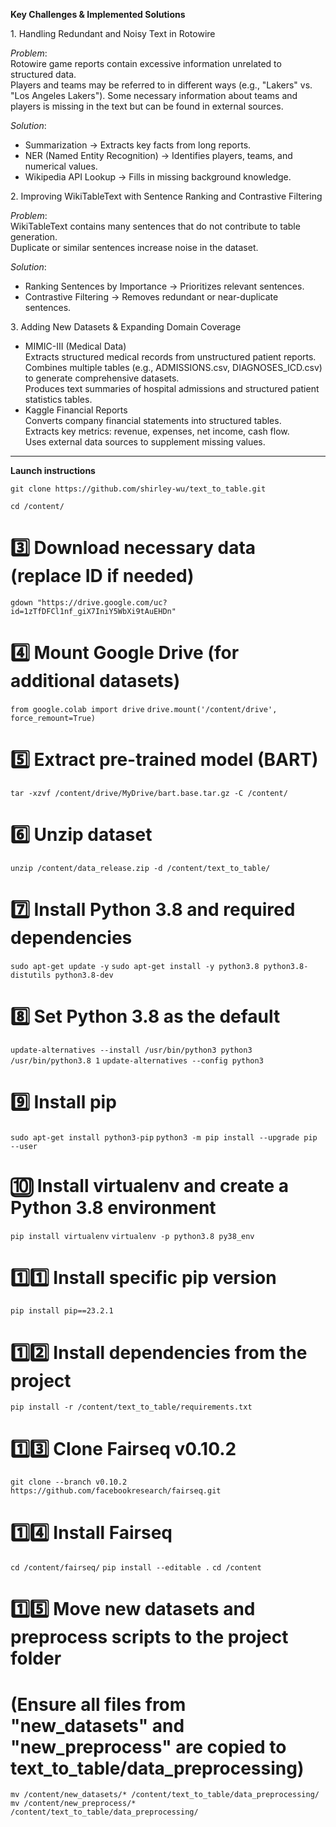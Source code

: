**Key Challenges & Implemented Solutions**

1️. Handling Redundant and Noisy Text in Rotowire  

*Problem*:  
Rotowire game reports contain excessive information unrelated to structured data.  
Players and teams may be referred to in different ways (e.g., "Lakers" vs. "Los Angeles Lakers").
Some necessary information about teams and players is missing in the text but can be found in external sources.

*Solution*:
-  Summarization → Extracts key facts from long reports.  
-  NER (Named Entity Recognition) → Identifies players, teams, and numerical values.  
-  Wikipedia API Lookup → Fills in missing background knowledge.  


2️. Improving WikiTableText with Sentence Ranking and Contrastive Filtering 

*Problem*:  
WikiTableText contains many sentences that do not contribute to table generation.  
Duplicate or similar sentences increase noise in the dataset. 

*Solution*:  
-   Ranking Sentences by Importance → Prioritizes relevant sentences.  
-  Contrastive Filtering → Removes redundant or near-duplicate sentences.  


3️. Adding New Datasets & Expanding Domain Coverage  

-   MIMIC-III (Medical Data)  
Extracts structured medical records from unstructured patient reports.  
Combines multiple tables (e.g., ADMISSIONS.csv, DIAGNOSES_ICD.csv) to generate comprehensive datasets.  
Produces text summaries of hospital admissions and structured patient statistics tables.  
-  Kaggle Financial Reports  
Converts company financial statements into structured tables.  
Extracts key metrics: revenue, expenses, net income, cash flow.  
Uses external data sources to supplement missing values.

---


**Launch instructions**

`git clone https://github.com/shirley-wu/text_to_table.git`

`cd /content/`

# 3️⃣ Download necessary data (replace ID if needed)
`gdown "https://drive.google.com/uc?id=1zTfDFCl1nf_giX7IniY5WbXi9tAuEHDn"`

# 4️⃣ Mount Google Drive (for additional datasets)
`from google.colab import drive`
`drive.mount('/content/drive', force_remount=True)`

# 5️⃣ Extract pre-trained model (BART)
`tar -xzvf /content/drive/MyDrive/bart.base.tar.gz -C /content/`

# 6️⃣ Unzip dataset
`unzip /content/data_release.zip -d /content/text_to_table/`

# 7️⃣ Install Python 3.8 and required dependencies
`sudo apt-get update -y`
`sudo apt-get install -y python3.8 python3.8-distutils python3.8-dev`

# 8️⃣ Set Python 3.8 as the default
`update-alternatives --install /usr/bin/python3 python3 /usr/bin/python3.8 1`
`update-alternatives --config python3`

# 9️⃣ Install pip
`sudo apt-get install python3-pip`
`python3 -m pip install --upgrade pip --user`

# 🔟 Install virtualenv and create a Python 3.8 environment
`pip install virtualenv`
`virtualenv -p python3.8 py38_env`

# 1️⃣1️⃣ Install specific pip version
`pip install pip==23.2.1`

# 1️⃣2️⃣ Install dependencies from the project
`pip install -r /content/text_to_table/requirements.txt`

# 1️⃣3️⃣ Clone Fairseq v0.10.2
`git clone --branch v0.10.2 https://github.com/facebookresearch/fairseq.git`

# 1️⃣4️⃣ Install Fairseq
`cd /content/fairseq/`
`pip install --editable .`
`cd /content`

# 1️⃣5️⃣ Move new datasets and preprocess scripts to the project folder
# (Ensure all files from "new_datasets" and "new_preprocess" are copied to text_to_table/data_preprocessing)
`mv /content/new_datasets/* /content/text_to_table/data_preprocessing/`
`mv /content/new_preprocess/* /content/text_to_table/data_preprocessing/`


